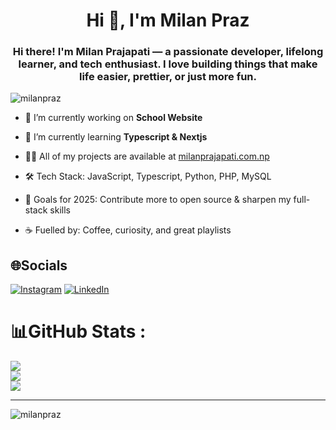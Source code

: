 
<h1 align="center">Hi 👋, I'm Milan Praz</h1>
<h3 align="center">Hi there! I'm Milan Prajapati — a passionate developer, lifelong learner, and tech enthusiast.
I love building things that make life easier, prettier, or just more fun.</h3>


<p align="left"> <img src="https://komarev.com/ghpvc/?username=milanpraz&label=Profile%20views&color=0e75b6&style=flat" alt="milanpraz" /> </p>


- 🔭 I’m currently working on **School Website**

- 🌱 I’m currently learning **Typescript & Nextjs**

- 👨‍💻 All of my projects are available at [milanprajapati.com.np](milanprajapati.com.np)
  
- 🛠️ Tech Stack: JavaScript, Typescript, Python, PHP, MySQL

- 🎯 Goals for 2025: Contribute more to open source & sharpen my full-stack skills

- ☕ Fuelled by: Coffee, curiosity, and great playlists

## 🌐Socials
[![Instagram](https://img.shields.io/badge/Instagram-%23E4405F.svg?logo=Instagram&logoColor=white)](https://instagram.com/milan_praz) [![LinkedIn](https://img.shields.io/badge/LinkedIn-%230077B5.svg?logo=linkedin&logoColor=white)](https://linkedin.com/in/MilanPraz) 



# 📊GitHub Stats :
![](https://github-readme-stats.vercel.app/api?username=MilanPraz&theme=vue-dark&hide_border=false&include_all_commits=false&count_private=false)<br/>
![](https://github-readme-streak-stats.herokuapp.com/?user=MilanPraz&theme=vue-dark&hide_border=false)<br/>
![](https://github-readme-stats.vercel.app/api/top-langs/?username=MilanPraz&theme=vue-dark&hide_border=false&include_all_commits=false&count_private=false&layout=compact)

---


<p><img align="center" src="https://github-readme-streak-stats.herokuapp.com/?user=milanpraz&" alt="milanpraz" /></p>

